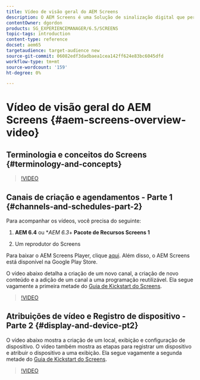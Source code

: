 ```yaml
---
title: Vídeo de visão geral do AEM Screens
description: O AEM Screens é uma Solução de sinalização digital que permite aos profissionais de marketing publicar experiências digitais dinâmicas e interativas em diferentes tipos de telas.
contentOwner: dgordon
products: SG_EXPERIENCEMANAGER/6.5/SCREENS
topic-tags: introduction
content-type: reference
docset: aem65
targetaudience: target-audience new
source-git-commit: 06082edf3dadbaea1cea142ff624e83bc6045dfd
workflow-type: tm+mt
source-wordcount: '159'
ht-degree: 0%

---
```



# Vídeo de visão geral do AEM Screens {#aem-screens-overview-video}

## Terminologia e conceitos do Screens {#terminology-and-concepts}

>[!VIDEO](https://video.tv.adobe.com/v/21353?quality=9)


## Canais de criação e agendamentos - Parte 1 {#channels-and-schedules-part-2}

Para acompanhar os vídeos, você precisa do seguinte:

1. **AEM 6.4** ou **AEM 6.3*+ **Pacote de Recursos Screens 1**

1. Um reprodutor do Screens

Para baixar o AEM Screens Player, clique [aqui](https://download.macromedia.com/screens/). Além disso, o AEM Screens está disponível na Google Play Store. <!-- LINK IS 404 WITH NO SUITABLE REPLACEMENT See [Installing and Configuring Screens](https://helpx.adobe.com/experience-manager/6-4/help/sites-deploying/configuring-screens-introduction.html) for more details. -->

O vídeo abaixo detalha a criação de um novo canal, a criação de novo conteúdo e a adição de um canal a uma programação reutilizável. Ela segue vagamente a primeira metade do [Guia de Kickstart do Screens](kickstart-for-aem-screens.md).

>[!VIDEO](https://video.tv.adobe.com/v/21387?quality=9)

## Atribuições de vídeo e Registro de dispositivo - Parte 2 {#display-and-device-pt2}

O vídeo abaixo mostra a criação de um local, exibição e configuração de dispositivo. O vídeo também mostra as etapas para registrar um dispositivo e atribuir o dispositivo a uma exibição. Ela segue vagamente a segunda metade do [Guia de Kickstart do Screens](kickstart-for-aem-screens.md).

>[!VIDEO](https://video.tv.adobe.com/v/21411?quality=9)

